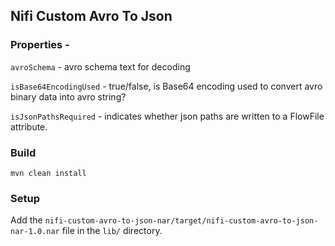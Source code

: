 ## Nifi Custom Avro To Json

### Properties - 

`avroSchema` - avro schema text for decoding

`isBase64EncodingUsed` - true/false, is Base64 encoding used to convert avro binary data into avro string?

`isJsonPathsRequired` - indicates whether json paths are written to a FlowFile attribute.

### Build

`mvn clean install`

### Setup

Add the `nifi-custom-avro-to-json-nar/target/nifi-custom-avro-to-json-nar-1.0.nar` file in the `lib/` directory.

